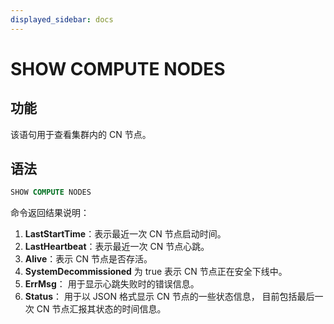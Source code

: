 ```yaml
---
displayed_sidebar: docs
---
```


# SHOW COMPUTE NODES

## 功能

该语句用于查看集群内的 CN 节点。

## 语法

```sql
SHOW COMPUTE NODES
```

命令返回结果说明：

1. **LastStartTime**：表示最近一次 CN 节点启动时间。
2. **LastHeartbeat**：表示最近一次 CN 节点心跳。
3. **Alive**：表示 CN 节点是否存活。
4. **SystemDecommissioned** 为 true 表示 CN 节点正在安全下线中。
5. **ErrMsg**： 用于显示心跳失败时的错误信息。
6. **Status**： 用于以 JSON 格式显示 CN 节点的一些状态信息， 目前包括最后一次 CN 节点汇报其状态的时间信息。
